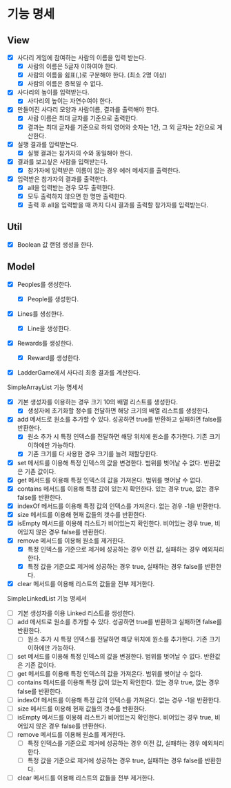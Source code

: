 # 기능 명세

## View
- [x] 사다리 게임에 참여하는 사람의 이름을 입력 받는다.
  - [x] 사람의 이름은 5글자 이하여야 한다.
  - [x] 사람의 이름을 쉼표(,)로 구분해야 한다. (최소 2명 이상)
  - [x] 사람의 이름은 중복일 수 없다.
- [x] 사다리의 높이를 입력받는다.
  - [x] 사다리의 높이는 자연수여야 한다.
- [x] 만들어진 사다리 모양과 사람이름, 결과를 출력해야 한다.
  - [x] 사람 이름은 최대 글자를 기준으로 출력한다.
  - [x] 결과는 최대 글자를 기준으로 하되 영어와 숫자는 1칸, 그 외 글자는 2칸으로 계산한다.
- [x] 실행 결과를 입력받는다.
  - [x] 실행 결과는 참가자의 수와 동일해야 한다.
- [x] 결과를 보고싶은 사람을 입력받는다.
  - [x] 참가자에 입력받은 이름이 없는 경우 에러 메세지를 출력한다.
- [x] 입력받은 참가자의 결과를 출력한다.
  - [x] all을 입력받는 경우 모두 출력한다.
  - [x] 모두 출력하지 않으면 한 명만 출력한다.
  - [x] 출력 후 all을 입력받을 때 까지 다시 결과를 출력할 참가자를 입력받는다.
  
## Util
- [x] Boolean 값 랜덤 생성을 한다.

## Model
- [x] Peoples를 생성한다.
  - [x] People를 생성한다.
- [x] Lines를 생성한다.
  - [X] Line을 생성한다.
- [x] Rewards를 생성한다.
  - [x] Reward를 생성한다.
- [x] LadderGame에서 사다리 최종 결과를 계산한다.




SimpleArrayList 기능 명세서
- [x] 기본 생성자를 이용하는 경우 크기 10의 배열 리스트를 생성한다.
  - [x] 생성자에 초기화할 정수를 전달하면 해당 크기의 배열 리스트를 생성한다.
- [x] add 메서드로 원소를 추가할 수 있다. 성공하면 true를 반환하고 실패하면 false를 반환한다.
  - [x] 원소 추가 시 특정 인덱스를 전달하면 해당 위치에 원소를 추가한다. 기존 크기 이하에만 가능하다.
  - [x] 기존 크기를 다 사용한 경우 크기를 늘려 재할당한다.
- [x] set 메서드를 이용해 특정 인덱스의 값을 변경한다. 범위를 벗어날 수 없다. 반환값은 기존 값이다.
- [x] get 메서드를 이용해 특정 인덱스의 값을 가져온다. 범위를 벗어날 수 없다.
- [x] contains 메서드를 이용해 특정 값이 있는지 확인한다. 있는 경우 true, 없는 경우 false를 반환한다.
- [x] indexOf 메서드를 이용해 특정 값의 인덱스를 가져온다. 없는 경우 -1을 반환한다.
- [x] size 메서드를 이용해 현재 값들의 갯수를 반환한다.
- [x] isEmpty 메서드를 이용해 리스트가 비어있는지 확인한다. 비어있는 경우 true, 비어있지 않은 경우 false를 반환한다.
- [x] remove 메서드를 이용해 원소를 제거한다.
  - [x] 특정 인덱스를 기준으로 제거에 성공하는 경우 이전 값, 실패하는 경우 예외처리한다.
  - [x] 특정 값을 기준으로 제거에 성공하는 경우 true, 실패하는 경우 false를 반환한다.
- [x] clear 메서드를 이용해 리스트의 값들을 전부 제거한다.

SimpleLinkedList 기능 명세서
- [ ] 기본 생성자를 이용 Linked 리스트를 생성한다.
- [ ] add 메서드로 원소를 추가할 수 있다. 성공하면 true를 반환하고 실패하면 false를 반환한다.
  - [ ] 원소 추가 시 특정 인덱스를 전달하면 해당 위치에 원소를 추가한다. 기존 크기 이하에만 가능하다.
- [ ] set 메서드를 이용해 특정 인덱스의 값을 변경한다. 범위를 벗어날 수 없다. 반환값은 기존 값이다.
- [ ] get 메서드를 이용해 특정 인덱스의 값을 가져온다. 범위를 벗어날 수 없다.
- [ ] contains 메서드를 이용해 특정 값이 있는지 확인한다. 있는 경우 true, 없는 경우 false를 반환한다.
- [ ] indexOf 메서드를 이용해 특정 값의 인덱스를 가져온다. 없는 경우 -1을 반환한다.
- [ ] size 메서드를 이용해 현재 값들의 갯수를 반환한다.
- [ ] isEmpty 메서드를 이용해 리스트가 비어있는지 확인한다. 비어있는 경우 true, 비어있지 않은 경우 false를 반환한다.
- [ ] remove 메서드를 이용해 원소를 제거한다.
  - [ ] 특정 인덱스를 기준으로 제거에 성공하는 경우 이전 값, 실패하는 경우 예외처리한다.
  - [ ] 특정 값을 기준으로 제거에 성공하는 경우 true, 실패하는 경우 false를 반환한다.
- [ ] clear 메서드를 이용해 리스트의 값들을 전부 제거한다.
